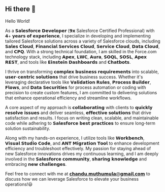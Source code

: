 ## Hi there 👋

<!--
**chandu1920698/chandu1920698** is a ✨ _special_ ✨ repository because its `README.md` (this file) appears on your GitHub profile.

Here are some ideas to get you started:

- 🔭 I’m currently working on ...
- 🌱 I’m currently learning ...
- 👯 I’m looking to collaborate on ...
- 🤔 I’m looking for help with ...
- 💬 Ask me about ...
- 📫 How to reach me: ...
- 😄 Pronouns: ...
- ⚡ Fun fact: ...
-->

Hello World!

As a 𝗦𝗮𝗹𝗲𝘀𝗳𝗼𝗿𝗰𝗲 𝗗𝗲𝘃𝗲𝗹𝗼𝗽𝗲𝗿 (𝟵𝘅 Salesforce Certified Professional) with 𝟰+ 𝘆𝗲𝗮𝗿𝘀 𝗼𝗳 𝗲𝘅𝗽𝗲𝗿𝗶𝗲𝗻𝗰𝗲, I specialize in developing and implementing tailored Salesforce solutions across a variety of Salesforce clouds, including 𝗦𝗮𝗹𝗲𝘀 𝗖𝗹𝗼𝘂𝗱, 𝗙𝗶𝗻𝗮𝗻𝗰𝗶𝗮𝗹 𝗦𝗲𝗿𝘃𝗶𝗰𝗲𝘀 𝗖𝗹𝗼𝘂𝗱, 𝗦𝗲𝗿𝘃𝗶𝗰𝗲 𝗖𝗹𝗼𝘂𝗱, 𝗗𝗮𝘁𝗮 𝗖𝗹𝗼𝘂𝗱, and 𝗖𝗣𝗤. With a strong technical foundation, I am skilled in the Force.com technology stack, including 𝗔𝗽𝗲𝘅, 𝗟𝗪𝗖, 𝗔𝘂𝗿𝗮, 𝗦𝗢𝗤𝗟, 𝗦𝗢𝗦𝗟, 𝗔𝗽𝗲𝘅 𝗥𝗘𝗦𝗧, and tools like 𝗘𝗶𝗻𝘀𝘁𝗲𝗶𝗻 𝗗𝗮𝘀𝗵𝗯𝗼𝗮𝗿𝗱𝘀 and 𝗖𝗵𝗮𝘁𝗯𝗼𝘁𝘀.

I thrive on transforming 𝗰𝗼𝗺𝗽𝗹𝗲𝘅 𝗯𝘂𝘀𝗶𝗻𝗲𝘀𝘀 𝗿𝗲𝗾𝘂𝗶𝗿𝗲𝗺𝗲𝗻𝘁𝘀 into scalable, 𝘂𝘀𝗲𝗿-𝗰𝗲𝗻𝘁𝗿𝗶𝗰 𝘀𝗼𝗹𝘂𝘁𝗶𝗼𝗻𝘀 that drive business success. Whether it's leveraging declarative tools like 𝗩𝗮𝗹𝗶𝗱𝗮𝘁𝗶𝗼𝗻 𝗥𝘂𝗹𝗲𝘀, 𝗣𝗿𝗼𝗰𝗲𝘀𝘀 𝗕𝘂𝗶𝗹𝗱𝗲𝗿, 𝗙𝗹𝗼𝘄𝘀, and 𝗗𝗮𝘁𝗮 𝗦𝗲𝗰𝘂𝗿𝗶𝘁𝗶𝗲𝘀 for process automation or coding with precision to create custom features, I am committed to delivering solutions that enhance operational efficiency and streamline workflows.

A core aspect of my approach is 𝗰𝗼𝗹𝗹𝗮𝗯𝗼𝗿𝗮𝘁𝗶𝗻𝗴 with clients to 𝗾𝘂𝗶𝗰𝗸𝗹𝘆 𝗿𝗲𝘀𝗼𝗹𝘃𝗲 𝗶𝘀𝘀𝘂𝗲𝘀 and deliver seamless, 𝗲𝗳𝗳𝗲𝗰𝘁𝗶𝘃𝗲 𝘀𝗼𝗹𝘂𝘁𝗶𝗼𝗻𝘀 that drive satisfaction and results. I focus on writing clean, scalable, and maintainable code while adhering to 𝗦𝗮𝗹𝗲𝘀𝗳𝗼𝗿𝗰𝗲 𝗯𝗲𝘀𝘁 𝗽𝗿𝗮𝗰𝘁𝗶𝗰𝗲𝘀 to ensure long-term solution sustainability.

Along with my hands-on experience, I utilize tools like 𝗪𝗼𝗿𝗸𝗯𝗲𝗻𝗰𝗵, 𝗩𝗶𝘀𝘂𝗮𝗹 𝗦𝘁𝘂𝗱𝗶𝗼 𝗖𝗼𝗱𝗲, and 𝗔𝗡𝗧 𝗠𝗶𝗴𝗿𝗮𝘁𝗶𝗼𝗻 𝗧𝗼𝗼𝗹 to enhance development efficiency and troubleshoot effectively. My passion for staying ahead of new Salesforce innovations drives my continuous learning, and I am deeply involved in the 𝗦𝗮𝗹𝗲𝘀𝗳𝗼𝗿𝗰𝗲 𝗰𝗼𝗺𝗺𝘂𝗻𝗶𝘁𝘆, 𝘀𝗵𝗮𝗿𝗶𝗻𝗴 𝗸𝗻𝗼𝘄𝗹𝗲𝗱𝗴𝗲 and embracing 𝗻𝗲𝘄 𝗰𝗵𝗮𝗹𝗹𝗲𝗻𝗴𝗲𝘀.

Feel free to connect with me at 𝗰𝗵𝗮𝗻𝗱𝘂.𝗺𝘂𝘁𝗵𝘂𝗺𝘂𝗹𝗮@𝗴𝗺𝗮𝗶𝗹.𝗰𝗼𝗺 to discuss how we can leverage Salesforce to elevate your business operations!😃
